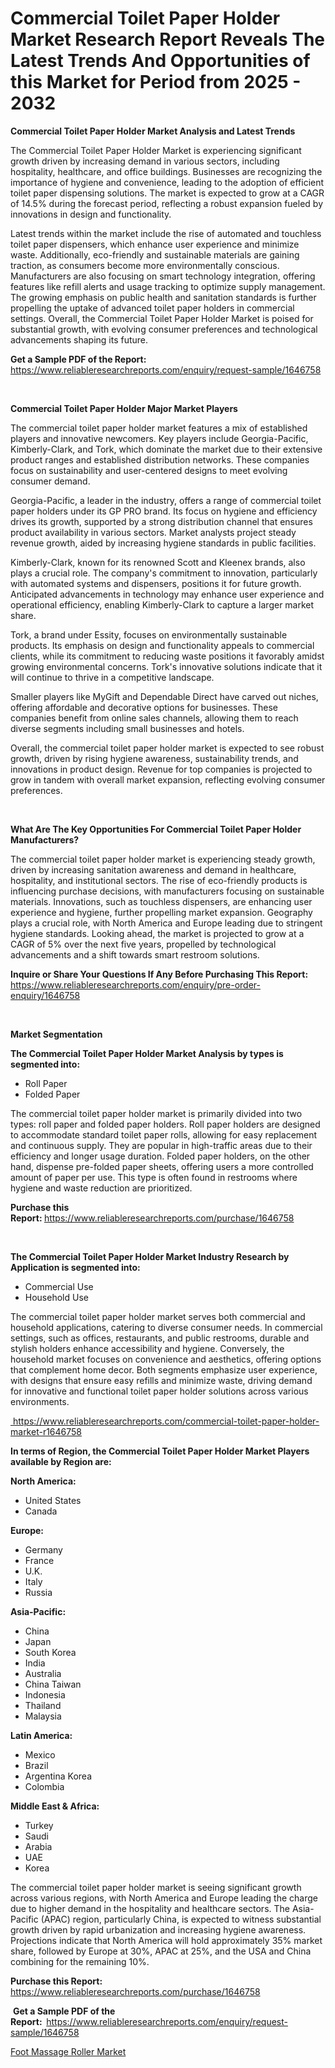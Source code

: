 <p><h1>Commercial Toilet Paper Holder Market Research Report Reveals The Latest Trends And Opportunities of this Market for Period from 2025 - 2032</h1></p><p><strong>Commercial Toilet Paper Holder Market Analysis and Latest Trends</strong></p>
<p><p>The Commercial Toilet Paper Holder Market is experiencing significant growth driven by increasing demand in various sectors, including hospitality, healthcare, and office buildings. Businesses are recognizing the importance of hygiene and convenience, leading to the adoption of efficient toilet paper dispensing solutions. The market is expected to grow at a CAGR of 14.5% during the forecast period, reflecting a robust expansion fueled by innovations in design and functionality.</p><p>Latest trends within the market include the rise of automated and touchless toilet paper dispensers, which enhance user experience and minimize waste. Additionally, eco-friendly and sustainable materials are gaining traction, as consumers become more environmentally conscious. Manufacturers are also focusing on smart technology integration, offering features like refill alerts and usage tracking to optimize supply management. The growing emphasis on public health and sanitation standards is further propelling the uptake of advanced toilet paper holders in commercial settings. Overall, the Commercial Toilet Paper Holder Market is poised for substantial growth, with evolving consumer preferences and technological advancements shaping its future.</p></p>
<p><strong>Get a Sample PDF of the Report:&nbsp;</strong> <a href="https://www.reliableresearchreports.com/enquiry/request-sample/1646758?utm_campaign=3051&utm_medium=2&utm_source=Github&utm_content=ia&utm_term=05042025&utm_id=commercial-toilet-paper-holder">https://www.reliableresearchreports.com/enquiry/request-sample/1646758</a></p>
<p>&nbsp;</p>
<p><strong>Commercial Toilet Paper Holder Major Market Players</strong></p>
<p><p>The commercial toilet paper holder market features a mix of established players and innovative newcomers. Key players include Georgia-Pacific, Kimberly-Clark, and Tork, which dominate the market due to their extensive product ranges and established distribution networks. These companies focus on sustainability and user-centered designs to meet evolving consumer demand.</p><p>Georgia-Pacific, a leader in the industry, offers a range of commercial toilet paper holders under its GP PRO brand. Its focus on hygiene and efficiency drives its growth, supported by a strong distribution channel that ensures product availability in various sectors. Market analysts project steady revenue growth, aided by increasing hygiene standards in public facilities.</p><p>Kimberly-Clark, known for its renowned Scott and Kleenex brands, also plays a crucial role. The company's commitment to innovation, particularly with automated systems and dispensers, positions it for future growth. Anticipated advancements in technology may enhance user experience and operational efficiency, enabling Kimberly-Clark to capture a larger market share.</p><p>Tork, a brand under Essity, focuses on environmentally sustainable products. Its emphasis on design and functionality appeals to commercial clients, while its commitment to reducing waste positions it favorably amidst growing environmental concerns. Tork's innovative solutions indicate that it will continue to thrive in a competitive landscape.</p><p>Smaller players like MyGift and Dependable Direct have carved out niches, offering affordable and decorative options for businesses. These companies benefit from online sales channels, allowing them to reach diverse segments including small businesses and hotels.</p><p>Overall, the commercial toilet paper holder market is expected to see robust growth, driven by rising hygiene awareness, sustainability trends, and innovations in product design. Revenue for top companies is projected to grow in tandem with overall market expansion, reflecting evolving consumer preferences.</p></p>
<p>&nbsp;</p>
<p><strong>What Are The Key Opportunities For Commercial Toilet Paper Holder Manufacturers?</strong></p>
<p><p>The commercial toilet paper holder market is experiencing steady growth, driven by increasing sanitation awareness and demand in healthcare, hospitality, and institutional sectors. The rise of eco-friendly products is influencing purchase decisions, with manufacturers focusing on sustainable materials. Innovations, such as touchless dispensers, are enhancing user experience and hygiene, further propelling market expansion. Geography plays a crucial role, with North America and Europe leading due to stringent hygiene standards. Looking ahead, the market is projected to grow at a CAGR of 5% over the next five years, propelled by technological advancements and a shift towards smart restroom solutions.</p></p>
<p><strong>Inquire or Share Your Questions If Any Before Purchasing This Report:</strong> <a href="https://www.reliableresearchreports.com/enquiry/pre-order-enquiry/1646758?utm_campaign=3051&utm_medium=2&utm_source=Github&utm_content=ia&utm_term=05042025&utm_id=commercial-toilet-paper-holder">https://www.reliableresearchreports.com/enquiry/pre-order-enquiry/1646758</a></p>
<p>&nbsp;</p>
<p><strong>Market Segmentation</strong></p>
<p><strong>The Commercial Toilet Paper Holder Market Analysis by types is segmented into:</strong></p>
<p><ul><li>Roll Paper</li><li>Folded Paper</li></ul></p>
<p><p>The commercial toilet paper holder market is primarily divided into two types: roll paper and folded paper holders. Roll paper holders are designed to accommodate standard toilet paper rolls, allowing for easy replacement and continuous supply. They are popular in high-traffic areas due to their efficiency and longer usage duration. Folded paper holders, on the other hand, dispense pre-folded paper sheets, offering users a more controlled amount of paper per use. This type is often found in restrooms where hygiene and waste reduction are prioritized.</p></p>
<p><strong>Purchase this Report:&nbsp;</strong><a href="https://www.reliableresearchreports.com/purchase/1646758?utm_campaign=3051&utm_medium=2&utm_source=Github&utm_content=ia&utm_term=05042025&utm_id=commercial-toilet-paper-holder">https://www.reliableresearchreports.com/purchase/1646758</a></p>
<p>&nbsp;</p>
<p><strong>The Commercial Toilet Paper Holder Market Industry Research by Application is segmented into:</strong></p>
<p><ul><li>Commercial Use</li><li>Household Use</li></ul></p>
<p><p>The commercial toilet paper holder market serves both commercial and household applications, catering to diverse consumer needs. In commercial settings, such as offices, restaurants, and public restrooms, durable and stylish holders enhance accessibility and hygiene. Conversely, the household market focuses on convenience and aesthetics, offering options that complement home decor. Both segments emphasize user experience, with designs that ensure easy refills and minimize waste, driving demand for innovative and functional toilet paper holder solutions across various environments.</p></p>
<p><a href="https://www.reliableresearchreports.com/commercial-toilet-paper-holder-market-r1646758?utm_campaign=3051&utm_medium=2&utm_source=Github&utm_content=ia&utm_term=05042025&utm_id=commercial-toilet-paper-holder">&nbsp;https://www.reliableresearchreports.com/commercial-toilet-paper-holder-market-r1646758</a></p>
<p><strong>In terms of Region, the Commercial Toilet Paper Holder Market Players available by Region are:</strong></p>
<p>
    <p> <strong> North America: </strong>
        <ul>
            <li>United States</li>
            <li>Canada</li>
        </ul>
        </p> 
    <p> <strong> Europe: </strong>
        <ul>
            <li>Germany</li>
            <li>France</li>
            <li>U.K.</li>
            <li>Italy</li>
            <li>Russia</li>
        </ul>
        </p> 
    <p> <strong> Asia-Pacific: </strong>
        <ul>
            <li>China</li>
            <li>Japan</li>
            <li>South Korea</li>
            <li>India</li>
            <li>Australia</li>
            <li>China Taiwan</li>
            <li>Indonesia</li>
            <li>Thailand</li>
            <li>Malaysia</li>
        </ul>
        </p> 
    <p> <strong> Latin America: </strong>
        <ul>
            <li>Mexico</li>
            <li>Brazil</li>
            <li>Argentina Korea</li>
            <li>Colombia</li>
        </ul>
        </p> 
    <p> <strong> Middle East & Africa: </strong>
        <ul>
            <li>Turkey</li>
            <li>Saudi</li>
            <li>Arabia</li>
            <li>UAE</li>
            <li>Korea</li>
        </ul>
    </p>
    </p>
<p><p>The commercial toilet paper holder market is seeing significant growth across various regions, with North America and Europe leading the charge due to higher demand in the hospitality and healthcare sectors. The Asia-Pacific (APAC) region, particularly China, is expected to witness substantial growth driven by rapid urbanization and increasing hygiene awareness. Projections indicate that North America will hold approximately 35% market share, followed by Europe at 30%, APAC at 25%, and the USA and China combining for the remaining 10%.</p></p>
<p><strong>Purchase this Report: </strong><a href="https://www.reliableresearchreports.com/purchase/1646758?utm_campaign=3051&utm_medium=2&utm_source=Github&utm_content=ia&utm_term=05042025&utm_id=commercial-toilet-paper-holder">https://www.reliableresearchreports.com/purchase/1646758</a></p>
<p>&nbsp;<strong>Get a Sample PDF of the Report:&nbsp;&nbsp;</strong><a href="https://www.reliableresearchreports.com/enquiry/request-sample/1646758?utm_campaign=3051&utm_medium=2&utm_source=Github&utm_content=ia&utm_term=05042025&utm_id=commercial-toilet-paper-holder">https://www.reliableresearchreports.com/enquiry/request-sample/1646758</a></p>
<p><strong></strong></p>
<p><p><a href="https://github.com/saoneubeh8/Market-Research-Report-List-1/blob/main/foot-massage-roller-market.md?utm_campaign=3051&utm_medium=2&utm_source=Github&utm_content=ia&utm_term=05042025&utm_id=commercial-toilet-paper-holder">Foot Massage Roller Market</a></p></p>